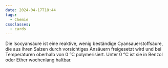 ```yaml
---
date: 2024-04-17T18:44
tags:
  - Chemie
cssclasses:
  - cards
---
```

Die Isocyansäure ist eine reaktive, wenig beständige Cyansauerstoffsäure, die aus ihren Salzen durch vorsichtiges Ansäuern freigesetzt wird und bei Temperaturen oberhalb von 0 °C polymerisiert. Unter 0 °C ist sie in Benzol oder Ether wochenlang haltbar.
